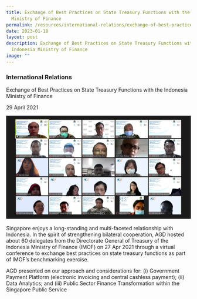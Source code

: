 ```yaml
---
title: Exchange of Best Practices on State Treasury Functions with the Indonesia
  Ministry of Finance
permalink: /resources/international-relations/exchange-of-best-practices/
date: 2023-01-18
layout: post
description: Exchange of Best Practices on State Treasury Functions with the
  Indonesia Ministry of Finance
image: ""
---
```

### International Relations

Exchange of Best Practices on State Treasury Functions with the Indonesia Ministry of Finance

29 April 2021

![International Relations - Best Practices](/images/News%20and%20Events/International%20Relations/IR-Best_Practices.png)

Singapore enjoys a long-standing and multi-faceted relationship with Indonesia. In the spirit of strengthening bilateral cooperation, AGD hosted about 60 delegates from the Directorate General of Treasury of the Indonesia Ministry of Finance (IMOF) on 27 Apr 2021 through a virtual conference to exchange best practices on state treasury functions as part of IMOF’s benchmarking exercise.  
  
AGD presented on our approach and considerations for: (i) Government Payment Platform (electronic invoicing and central cashless payment); (ii) Data Analytics; and (iii) Public Sector Finance Transformation within the Singapore Public Service